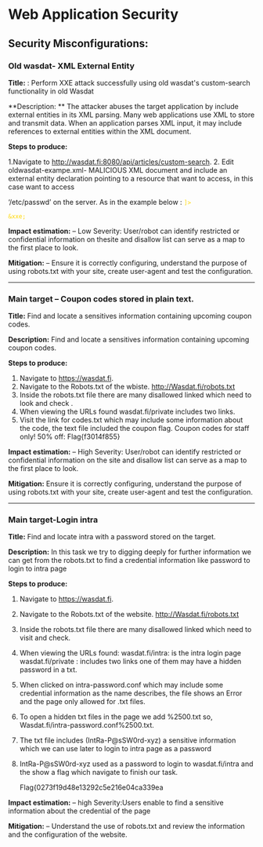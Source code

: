 # Web Application Security

## Security Misconfigurations: 

### Old wasdat- XML External Entity

**Title:** : Perform XXE attack successfully using old wasdat's custom-search functionality in old Wasdat

**Description: ** The attacker abuses the target application by include external entities in its XML parsing. Many web applications use XML to store and transmit data. When an application parses XML input, it may include references to external entities within the XML document.

**Steps to produce:**

1.Navigate to http://wasdat.fi:8080/api/articles/custom-search.
2. Edit oldwasdat-exampe.xml- MALICIOUS XML document and include an external entity declaration pointing to a resource that want to access, in this case want to access

  ‘/etc/passwd’ on the server. As in the example below :
<code style="color :gold"><?xml version="1.0" encoding="UTF-8"?><!DOCTYPE foo [<!ELEMENT foo ANY ><!ENTITY xxe SYSTEM "file:///etc/passwd" >]><search>&xxe;</search></code>
   
**Impact estimation:**
– Low Severity: User/robot can identify restricted or confidential information on thesite and disallow list can serve as a map to the first place to look.

**Mitigation:**
– Ensure it is correctly configuring, understand the purpose of using robots.txt with your site, create user-agent and test the configuration. 

---------------------------------------------------------------------------------------------------------------------

### Main target – Coupon codes stored in plain text.

**Title:** Find and locate a sensitives information containing upcoming coupon codes. 

**Description:** Find and locate a sensitives information containing upcoming coupon codes. 

**Steps to produce:**

1. Navigate to https://wasdat.fi.
2. Navigate to the Robots.txt of the wbiste.
    http://Wasdat.fi/robots.txt
3. Inside the robots.txt file there are many disallowed linked which need to look and check .
4. When viewing the URLs found wasdat.fi/private includes two links.
5. Visit the link for codes.txt which may include some information about the code, the text file included the coupon flag.
Coupon codes for staff only!
50% off: Flag{f3014f855}


**Impact estimation:**
– High Severity: User/robot can identify restricted or confidential information on the site and disallow list can serve as a map to the first place to look.


**Mitigation:** Ensure it is correctly configuring, understand the purpose of using robots.txt with your site, create user-agent and test the configuration. 

---------------------------------------------------------------------------------------------------------------------

### Main target-Login intra 

**Title:** Find and locate intra with a password stored on the target. 

**Description:** In this task we try to digging deeply for further information we can get from the robots.txt to find a credential information like password to login to intra page

**Steps to produce:**

1. Navigate to https://wasdat.fi.
2. Navigate to the Robots.txt of the website.
    http://Wasdat.fi/robots.txt
3. Inside the robots.txt file there are many disallowed linked which need to visit and check.
4. When viewing the URLs found:
   wasdat.fi/intra: is the intra login page
   wasdat.fi/private : includes two links one of them may have a hidden password in a txt.
   
6. When clicked on intra-password.conf which may include some credential information as the name describes, the file shows an Error and the page only allowed for .txt files.
7. To open a hidden txt files in the page we add %2500.txt so,
   Wasdat.fi/intra-password.conf%2500.txt.
8. The txt file includes (IntRa-P@sSW0rd-xyz) a sensitive information which we can use later
to login to intra page as a password
9. IntRa-P@sSW0rd-xyz used as a password to login to wasdat.fi/intra and the show a flag which navigate to finish our task.

   Flag{0273f19d48e13292c5e216e04ca339ea


**Impact estimation:**
– high Severity:Users enable to find a sensitive information about the credential of the page


**Mitigation:** – Understand the use of robots.txt and review the information and the configuration of the website. 

